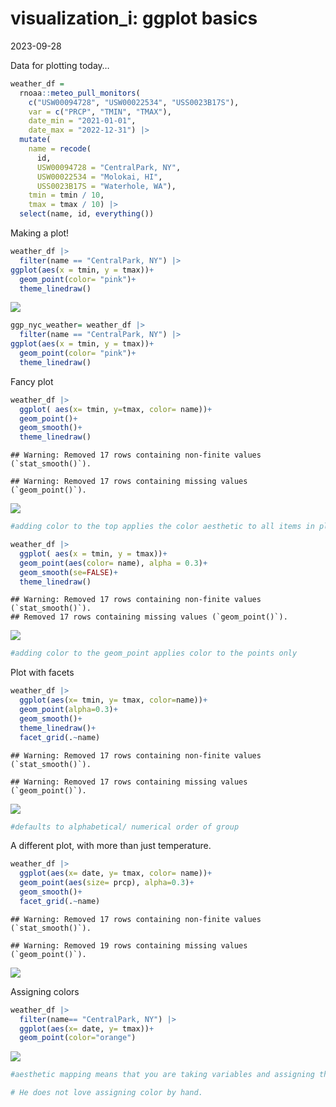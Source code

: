 visualization_i: ggplot basics
================
2023-09-28

Data for plotting today…

``` r
weather_df = 
  rnoaa::meteo_pull_monitors(
    c("USW00094728", "USW00022534", "USS0023B17S"),
    var = c("PRCP", "TMIN", "TMAX"), 
    date_min = "2021-01-01",
    date_max = "2022-12-31") |>
  mutate(
    name = recode(
      id, 
      USW00094728 = "CentralPark, NY", 
      USW00022534 = "Molokai, HI",
      USS0023B17S = "Waterhole, WA"),
    tmin = tmin / 10,
    tmax = tmax / 10) |>
  select(name, id, everything())
```

Making a plot!

``` r
weather_df |> 
  filter(name == "CentralPark, NY") |> 
ggplot(aes(x = tmin, y = tmax))+
  geom_point(color= "pink")+ 
  theme_linedraw()
```

![](visualization_i_files/figure-gfm/unnamed-chunk-2-1.png)<!-- -->

``` r
ggp_nyc_weather= weather_df |> 
  filter(name == "CentralPark, NY") |> 
ggplot(aes(x = tmin, y = tmax))+
  geom_point(color= "pink")+ 
  theme_linedraw()
```

Fancy plot

``` r
weather_df |> 
  ggplot( aes(x= tmin, y=tmax, color= name))+
  geom_point()+ 
  geom_smooth()+
  theme_linedraw()
```

    ## Warning: Removed 17 rows containing non-finite values (`stat_smooth()`).

    ## Warning: Removed 17 rows containing missing values (`geom_point()`).

![](visualization_i_files/figure-gfm/unnamed-chunk-3-1.png)<!-- -->

``` r
#adding color to the top applies the color aesthetic to all items in plot 

weather_df |> 
  ggplot( aes(x = tmin, y = tmax))+
  geom_point(aes(color= name), alpha = 0.3)+ 
  geom_smooth(se=FALSE)+
  theme_linedraw()
```

    ## Warning: Removed 17 rows containing non-finite values (`stat_smooth()`).
    ## Removed 17 rows containing missing values (`geom_point()`).

![](visualization_i_files/figure-gfm/unnamed-chunk-3-2.png)<!-- -->

``` r
#adding color to the geom_point applies color to the points only 
```

Plot with facets

``` r
weather_df |> 
  ggplot(aes(x= tmin, y= tmax, color=name))+
  geom_point(alpha=0.3)+
  geom_smooth()+
  theme_linedraw()+
  facet_grid(.~name)
```

    ## Warning: Removed 17 rows containing non-finite values (`stat_smooth()`).

    ## Warning: Removed 17 rows containing missing values (`geom_point()`).

![](visualization_i_files/figure-gfm/unnamed-chunk-4-1.png)<!-- -->

``` r
#defaults to alphabetical/ numerical order of group 
```

A different plot, with more than just temperature.

``` r
weather_df |> 
  ggplot(aes(x= date, y= tmax, color= name))+
  geom_point(aes(size= prcp), alpha=0.3)+
  geom_smooth()+
  facet_grid(.~name)
```

    ## Warning: Removed 17 rows containing non-finite values (`stat_smooth()`).

    ## Warning: Removed 19 rows containing missing values (`geom_point()`).

![](visualization_i_files/figure-gfm/unnamed-chunk-5-1.png)<!-- -->

Assigning colors

``` r
weather_df |> 
  filter(name== "CentralPark, NY") |> 
  ggplot(aes(x= date, y= tmax))+
  geom_point(color="orange")
```

![](visualization_i_files/figure-gfm/unnamed-chunk-6-1.png)<!-- -->

``` r
#aesthetic mapping means that you are taking variables and assigning them to elements of the plot. So if you want anything to be dictated by the data (like by name, group, etc.) you need to put in aes(). If you want to assign independent of a variable, add color to the object you want that color. 

# He does not love assigning color by hand. 
```
